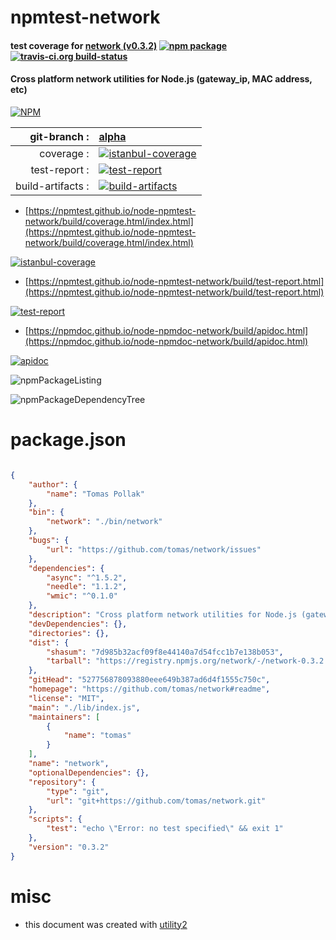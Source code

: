 # npmtest-network

#### test coverage for  [network (v0.3.2)](https://github.com/tomas/network#readme)  [![npm package](https://img.shields.io/npm/v/npmtest-network.svg?style=flat-square)](https://www.npmjs.org/package/npmtest-network) [![travis-ci.org build-status](https://api.travis-ci.org/npmtest/node-npmtest-network.svg)](https://travis-ci.org/npmtest/node-npmtest-network)

#### Cross platform network utilities for Node.js (gateway_ip, MAC address, etc)

[![NPM](https://nodei.co/npm/network.png?downloads=true&downloadRank=true&stars=true)](https://www.npmjs.com/package/network)

| git-branch : | [alpha](https://github.com/npmtest/node-npmtest-network/tree/alpha)|
|--:|:--|
| coverage : | [![istanbul-coverage](https://npmtest.github.io/node-npmtest-network/build/coverage.badge.svg)](https://npmtest.github.io/node-npmtest-network/build/coverage.html/index.html)|
| test-report : | [![test-report](https://npmtest.github.io/node-npmtest-network/build/test-report.badge.svg)](https://npmtest.github.io/node-npmtest-network/build/test-report.html)|
| build-artifacts : | [![build-artifacts](https://npmtest.github.io/node-npmtest-network/glyphicons_144_folder_open.png)](https://github.com/npmtest/node-npmtest-network/tree/gh-pages/build)|

- [https://npmtest.github.io/node-npmtest-network/build/coverage.html/index.html](https://npmtest.github.io/node-npmtest-network/build/coverage.html/index.html)

[![istanbul-coverage](https://npmtest.github.io/node-npmtest-network/build/screenCapture.buildCi.browser.%252Ftmp%252Fbuild%252Fcoverage.lib.html.png)](https://npmtest.github.io/node-npmtest-network/build/coverage.html/index.html)

- [https://npmtest.github.io/node-npmtest-network/build/test-report.html](https://npmtest.github.io/node-npmtest-network/build/test-report.html)

[![test-report](https://npmtest.github.io/node-npmtest-network/build/screenCapture.buildCi.browser.%252Ftmp%252Fbuild%252Ftest-report.html.png)](https://npmtest.github.io/node-npmtest-network/build/test-report.html)

- [https://npmdoc.github.io/node-npmdoc-network/build/apidoc.html](https://npmdoc.github.io/node-npmdoc-network/build/apidoc.html)

[![apidoc](https://npmdoc.github.io/node-npmdoc-network/build/screenCapture.buildCi.browser.%252Ftmp%252Fbuild%252Fapidoc.html.png)](https://npmdoc.github.io/node-npmdoc-network/build/apidoc.html)

![npmPackageListing](https://npmtest.github.io/node-npmtest-network/build/screenCapture.npmPackageListing.svg)

![npmPackageDependencyTree](https://npmtest.github.io/node-npmtest-network/build/screenCapture.npmPackageDependencyTree.svg)



# package.json

```json

{
    "author": {
        "name": "Tomas Pollak"
    },
    "bin": {
        "network": "./bin/network"
    },
    "bugs": {
        "url": "https://github.com/tomas/network/issues"
    },
    "dependencies": {
        "async": "^1.5.2",
        "needle": "1.1.2",
        "wmic": "^0.1.0"
    },
    "description": "Cross platform network utilities for Node.js (gateway_ip, MAC address, etc)",
    "devDependencies": {},
    "directories": {},
    "dist": {
        "shasum": "7d985b32acf09f8e44140a7d54fcc1b7e138b053",
        "tarball": "https://registry.npmjs.org/network/-/network-0.3.2.tgz"
    },
    "gitHead": "527756878093880eee649b387ad6d4f1555c750c",
    "homepage": "https://github.com/tomas/network#readme",
    "license": "MIT",
    "main": "./lib/index.js",
    "maintainers": [
        {
            "name": "tomas"
        }
    ],
    "name": "network",
    "optionalDependencies": {},
    "repository": {
        "type": "git",
        "url": "git+https://github.com/tomas/network.git"
    },
    "scripts": {
        "test": "echo \"Error: no test specified\" && exit 1"
    },
    "version": "0.3.2"
}
```



# misc
- this document was created with [utility2](https://github.com/kaizhu256/node-utility2)

